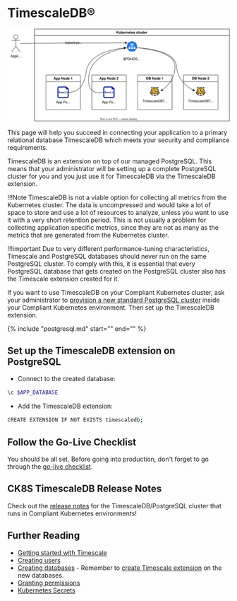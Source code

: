 TimescaleDB®
============

![TimescaleDB Deployment Model](img/timescaledb.drawio.svg)

This page will help you succeed in connecting your application to a primary relational database TimescaleDB which meets your security and compliance requirements.

TimescaleDB is an extension on top of our managed PostgreSQL.
This means that your administrator will be setting up a complete PostgreSQL cluster for you and you just use it for TimescaleDB via the TimescaleDB extension.

!!!Note
    TimescaleDB is not a viable option for collecting all metrics from the Kubernetes cluster. The data is uncompressed and would take a lot of space to store and use a lot of resources to analyze, unless you want to use it with a very short retention period.
    This is not usually a problem for collecting application specific metrics, since they are not as many as the metrics that are generated from the Kubernetes cluster.

!!!important
    Due to very different performance-tuning characteristics, Timescale and PostgreSQL databases should never run on the same PostgreSQL cluster.
    To comply with this, it is essential that every PostgreSQL database that gets created on the PostgreSQL cluster also has the Timescale extension created for it.

If you want to use TimescaleDB on your Compliant Kubernetes cluster, ask your administrator to [provision a new standard PostgreSQL cluster](timescaledb.md#provision-a-new-postgresql-cluster) inside your Compliant Kubernetes environment. Then set up the TimescaleDB extension.

{%
    include "postgresql.md"
    start="<!--postgresql-setup-start-->"
    end="<!--postgresql-setup-end-->"
%}

## Set up the TimescaleDB extension on PostgreSQL

* Connect to the created database:
```bash
\c $APP_DATABASE
```
* Add the TimescaleDB extension:
```bash
CREATE EXTENSION IF NOT EXISTS timescaledb;
```

## Follow the Go-Live Checklist

You should be all set.
Before going into production, don't forget to go through the [go-live checklist](../go-live.md).

## CK8S TimescaleDB Release Notes

Check out the [release notes](../../release-notes/postgres.md) for the TimescaleDB/PostgreSQL cluster that runs in Compliant Kubernetes environments!

## Further Reading

* [Getting started with Timescale](https://docs.timescale.com/getting-started/latest/)
* [Creating users](https://www.postgresql.org/docs/13/sql-createuser.html)
* [Creating databases](https://www.postgresql.org/docs/13/sql-createdatabase.html) - Remember to [create Timescale extension](timescaledb.md#set-up-the-timescaledb-extension-on-postgresql) on the new databases.
* [Granting permissions](https://www.postgresql.org/docs/13/sql-grant.html)
* [Kubernetes Secrets](https://kubernetes.io/docs/concepts/configuration/secret/)
